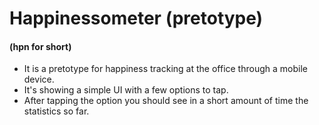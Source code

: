 # Happinessometer (pretotype)
#### (hpn for short)

 - It is a pretotype for happiness tracking at the office through a mobile device.
 - It's showing a simple UI with a few options to tap.
 - After tapping the option you should see in a short amount of time the statistics so far.
